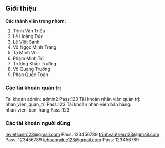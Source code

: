 ## Giới thiệu
**Các thành viên trong nhóm:**
1) Trịnh Văn Triều
2) Lê Hoàng Đức
3) Lê Việt Sanh
4) Võ Ngọc Minh Trang
5) Tạ Minh Vũ
6) Phạm Minh Trí 
7) Trương Khắc Trường
8) Võ Quang Trường
9) Phan Quốc Toàn 
### Các tài khoản quản trị
Tài khoản admin: admin2
Pass:123
Tài khoản nhân viên quản trị: nhan_vien_quan_tri
Pass:123
Tài khoản nhân viên bán hàng: nhan_vien_ban_hang
Pass:123
### Các tài khoản người dùng
levietsanh123@gmail.com
Pass: 123456789
trinhvantrieu123@gmail.com
Pass: 123456789
lehoangduc123@gmail.com
Pass: 123456789
